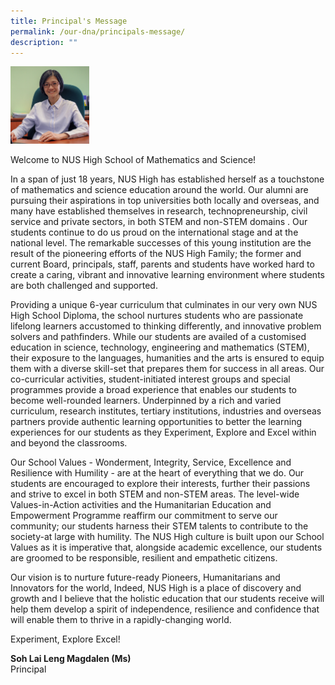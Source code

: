 ```yaml
---
title: Principal's Message
permalink: /our-dna/principals-message/
description: ""
---
```

<img src="/images/principal.jpg" style="width:25%">

Welcome to NUS High School of Mathematics and Science!

In a span of just 18 years, NUS High has established herself as a touchstone of mathematics and science education around the world. Our alumni are pursuing their aspirations in top universities both locally and overseas, and many have established themselves in research, technopreneurship, civil service and private sectors, in both STEM and non-STEM domains . Our students continue to do us proud on the international stage and at the national level. The remarkable successes of this young institution are the result of the pioneering efforts of the NUS High Family; the former and current Board, principals, staff, parents and students have worked hard to create a caring, vibrant and innovative learning environment where students are both challenged and supported.

Providing a unique 6-year curriculum that culminates in our very own NUS High School Diploma, the school nurtures students who are passionate lifelong learners accustomed to thinking differently, and innovative problem solvers and pathfinders. While our students are availed of a customised education in science, technology, engineering and mathematics (STEM), their exposure to the languages, humanities and the arts is ensured to equip them with a diverse skill-set that prepares them for success in all areas. Our co-curricular activities, student-initiated interest groups and special programmes provide a broad experience that enables our students to become well-rounded learners. Underpinned by a rich and varied curriculum, research institutes, tertiary institutions, industries and overseas partners provide authentic learning opportunities to better the learning experiences for our students as they Experiment, Explore and Excel within and beyond the classrooms.

Our School Values - Wonderment, Integrity, Service, Excellence and Resilience with Humility - are at the heart of everything that we do. Our students are encouraged to explore their interests, further their passions and strive to excel in both STEM and non-STEM areas. The level-wide Values-in-Action activities and the Humanitarian Education and Empowerment Programme reaffirm our commitment to serve our community; our students harness their STEM talents to contribute to the society-at large with humility. The NUS High culture is built upon our School Values as it is imperative that, alongside academic excellence, our students are groomed to be responsible, resilient and empathetic citizens.

Our vision is to nurture future-ready Pioneers, Humanitarians and Innovators for the world, Indeed, NUS High is a place of discovery and growth and I believe that the holistic education that our students receive will help them develop a spirit of independence, resilience and confidence that will enable them to thrive in a rapidly-changing world.

Experiment, Explore Excel!

**Soh Lai Leng Magdalen (Ms)**<br>
Principal